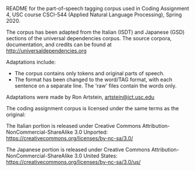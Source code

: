README for the part-of-speech tagging corpus used in Coding Assignment 4, USC course CSCI-544 (Applied Natural Language Processing), Spring 2020.

The corpus has been adapted from the Italian (ISDT) and Japanese (GSD) sections of the universal dependencies corpus. The source corpora, documentation, and credits can be found at http://universaldependencies.org

Adaptations include:

- The corpus contains only tokens and original parts of speech.
- The format has been changed to the word/TAG format, with each sentence on a separate line. The 'raw' files contain the words only.

Adaptations were made by Ron Artstein, artstein@ict.usc.edu

The coding assignment corpus is licensed under the same terms as the original: 

The Italian portion is released under Creative Commons
Attribution-NonCommercial-ShareAlike 3.0 Unported: https://creativecommons.org/licenses/by-nc-sa/3.0/

The Japanese portion is released under Creative Commons
Attribution-NonCommercial-ShareAlike 3.0 United States: https://creativecommons.org/licenses/by-nc-sa/3.0/us/



